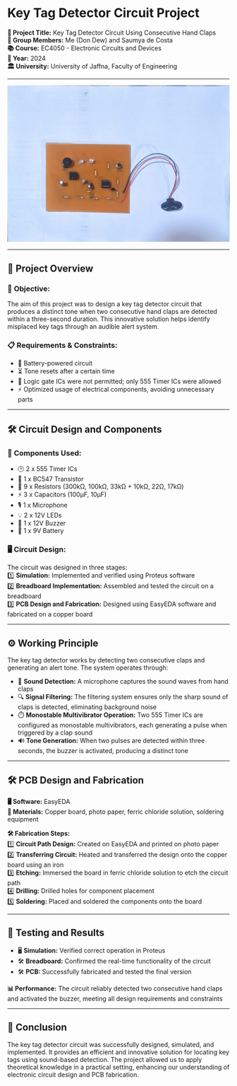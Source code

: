 # Key Tag Detector Circuit Project

**📌 Project Title:** Key Tag Detector Circuit Using Consecutive Hand Claps  
**👥 Group Members:** Me (Don Dew) and Saumya de Costa  
**📚 Course:** EC4050 - Electronic Circuits and Devices  
**📅 Year:** 2024  
**🏛️ University:** University of Jaffna, Faculty of Engineering  

---

<div align="center">
  <img src="https://github.com/DewmikaSenarathna/Key_Tag_Detector_Circuit/blob/main/Final_Circuit.jpg" alt="Alt text">
</div>

---

## 📝 Project Overview

### 🎯 **Objective:**  
The aim of this project was to design a key tag detector circuit that produces a distinct tone when two consecutive hand claps are detected within a three-second duration. This innovative solution helps identify misplaced key tags through an audible alert system.

### 📋 **Requirements & Constraints:**  
- 🔋 Battery-powered circuit  
- ⏳ Tone resets after a certain time  
- 🚫 Logic gate ICs were not permitted; only 555 Timer ICs were allowed  
- ⚡ Optimized usage of electrical components, avoiding unnecessary parts  

---

## 🛠️ Circuit Design and Components

### 🔩 **Components Used:**  
- 🕑 2 x 555 Timer ICs  
- 🔧 1 x BC547 Transistor  
- 🔌 9 x Resistors (300kΩ, 100kΩ, 33kΩ + 10kΩ, 22Ω, 17kΩ)  
- ⚡ 3 x Capacitors (100µF, 10µF)  
- 🎙️ 1 x Microphone  
- 💡 2 x 12V LEDs  
- 🔔 1 x 12V Buzzer  
- 🔋 1 x 9V Battery  

### 🖥️ **Circuit Design:**  
The circuit was designed in three stages:  
1️⃣ **Simulation:** Implemented and verified using Proteus software  
2️⃣ **Breadboard Implementation:** Assembled and tested the circuit on a breadboard  
3️⃣ **PCB Design and Fabrication:** Designed using EasyEDA software and fabricated on a copper board  

---

## ⚙️ Working Principle

The key tag detector works by detecting two consecutive claps and generating an alert tone. The system operates through:

- 🎤 **Sound Detection:** A microphone captures the sound waves from hand claps  
- 🔍 **Signal Filtering:** The filtering system ensures only the sharp sound of claps is detected, eliminating background noise  
- ⏱️ **Monostable Multivibrator Operation:** Two 555 Timer ICs are configured as monostable multivibrators, each generating a pulse when triggered by a clap sound  
- 🔊 **Tone Generation:** When two pulses are detected within three seconds, the buzzer is activated, producing a distinct tone  

---

## 🛠️ PCB Design and Fabrication

**🖥️ Software:** EasyEDA  
**📜 Materials:** Copper board, photo paper, ferric chloride solution, soldering equipment  

**🛠️ Fabrication Steps:**  
1️⃣ **Circuit Path Design:** Created on EasyEDA and printed on photo paper  
2️⃣ **Transferring Circuit:** Heated and transferred the design onto the copper board using an iron  
3️⃣ **Etching:** Immersed the board in ferric chloride solution to etch the circuit path  
4️⃣ **Drilling:** Drilled holes for component placement  
5️⃣ **Soldering:** Placed and soldered the components onto the board  

---

## 🧪 Testing and Results

- 🖥️ **Simulation:** Verified correct operation in Proteus  
- 🛠️ **Breadboard:** Confirmed the real-time functionality of the circuit  
- 🛠️ **PCB:** Successfully fabricated and tested the final version  

**📊 Performance:** The circuit reliably detected two consecutive hand claps and activated the buzzer, meeting all design requirements and constraints  

---

## 🏁 Conclusion

The key tag detector circuit was successfully designed, simulated, and implemented. It provides an efficient and innovative solution for locating key tags using sound-based detection. The project allowed us to apply theoretical knowledge in a practical setting, enhancing our understanding of electronic circuit design and PCB fabrication.

